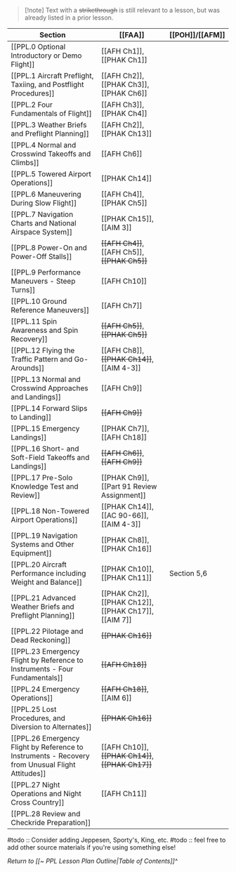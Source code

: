 > [!note] Text with a ~~strikethrough~~ is still relevant to a lesson, but was already listed in a prior lesson.

| Section                                                                                          | [[FAA]]                                               | [[POH]]/[[AFM]] |
| ------------------------------------------------------------------------------------------------ | ----------------------------------------------------- | --------------- |
| [[PPL.0 Optional Introductory or Demo Flight]]                                                   | [[AFH Ch1]], [[PHAK Ch1]]                             |                 |
| [[PPL.1 Aircraft Preflight, Taxiing, and Postflight Procedures]]                                 | [[AFH Ch2]], [[PHAK Ch3]], [[PHAK Ch6]]               |                 |
| [[PPL.2 Four Fundamentals of Flight]]                                                            | [[AFH Ch3]], [[PHAK Ch4]]                             |                 |
| [[PPL.3 Weather Briefs and Preflight Planning]]                                                  | [[AFH Ch2]], [[PHAK Ch13]]                            |                 |
| [[PPL.4 Normal and Crosswind Takeoffs and Climbs]]                                               | [[AFH Ch6]]                                           |                 |
| [[PPL.5 Towered Airport Operations]]                                                             | [[PHAK Ch14]]                                         |                 |
| [[PPL.6 Maneuvering During Slow Flight]]                                                         | [[AFH Ch4]], [[PHAK Ch5]]                             |                 |
| [[PPL.7 Navigation Charts and National Airspace System]]                                         | [[PHAK Ch15]], [[AIM 3]]                              |                 |
| [[PPL.8 Power-On and Power-Off Stalls]]                                                          | ~~[[AFH Ch4]]~~, [[AFH Ch5]], ~~[[PHAK Ch5]]~~        |                 |
| [[PPL.9 Performance Maneuvers - Steep Turns]]                                                    | [[AFH Ch10]]                                          |                 |
| [[PPL.10 Ground Reference Maneuvers]]                                                            | [[AFH Ch7]]                                           |                 |
| [[PPL.11 Spin Awareness and Spin Recovery]]                                                      | ~~[[AFH Ch5]]~~, ~~[[PHAK Ch5]]~~                     |                 |
| [[PPL.12 Flying the Traffic Pattern and Go-Arounds]]                                             | [[AFH Ch8]], ~~[[PHAK Ch14]]~~, [[AIM 4-3]]           |                 |
| [[PPL.13 Normal and Crosswind Approaches and Landings]]                                          | [[AFH Ch9]]                                           |                 |
| [[PPL.14 Forward Slips to Landing]]                                                              | ~~[[AFH Ch9]]~~                                       |                 |
| [[PPL.15 Emergency Landings]]                                                                    | [[PHAK Ch7]], [[AFH Ch18]]                            |                 |
| [[PPL.16 Short- and Soft-Field Takeoffs and Landings]]                                           | ~~[[AFH Ch6]]~~, ~~[[AFH Ch9]]~~                      |                 |
| [[PPL.17 Pre-Solo Knowledge Test and Review]]                                                    | [[PHAK Ch9]], [[Part 91 Review Assignment]]           |                 |
| [[PPL.18 Non-Towered Airport Operations]]                                                        | [[PHAK Ch14]], [[AC 90-66]], [[AIM 4-3]]              |                 |
| [[PPL.19 Navigation Systems and Other Equipment]]                                                | [[PHAK Ch8]], [[PHAK Ch16]]                           |                 |
| [[PPL.20 Aircraft Performance including Weight and Balance]]                                     | [[PHAK Ch10]], [[PHAK Ch11]]                          | Section 5,6    |
| [[PPL.21 Advanced Weather Briefs and Preflight Planning]]                                        | [[PHAK Ch2]], [[PHAK Ch12]], [[PHAK Ch17]], [[AIM 7]] |                 |
| [[PPL.22 Pilotage and Dead Reckoning]]                                                           | ~~[[PHAK Ch16]]~~                                     |                 |
| [[PPL.23 Emergency Flight by Reference to Instruments - Four Fundamentals]]                      | ~~[[AFH Ch18]]~~                                      |                 |
| [[PPL.24 Emergency Operations]]                                                                  | ~~[[AFH Ch18]]~~, [[AIM 6]]                           |                 |
| [[PPL.25 Lost Procedures, and Diversion to Alternates]]                                          | ~~[[PHAK Ch16]]~~                                     |                 |
| [[PPL.26 Emergency Flight by Reference to Instruments - Recovery from Unusual Flight Attitudes]] | [[AFH Ch10]], ~~[[PHAK Ch14]]~~, ~~[[PHAK Ch17]]~~    |                 |
| [[PPL.27 Night Operations and Night Cross Country]]                                              | [[AFH Ch11]]                                          |                 |
| [[PPL.28 Review and Checkride Preparation]]                                                      |                                                       |                 |


#todo :: Consider adding Jeppesen, Sporty's, King, etc.
#todo :: feel free to add other source materials if you're using something else!

*Return to [[~ PPL Lesson Plan Outline|Table of Contents]]^*